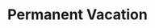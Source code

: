 ---
ee_id: '169'
site: '1'
type: '2'
url: 2007-017-permanent-vacation
title: Permanent Vacation
year: '2007'
display_year: '2007'
medium: Two computers, router, projectors.
dims: Dimensions variable
pitch: "​Two computers stuck in an our of office email loop."
ps:
live_url:
related: "[210] 2008-003 Permanent Vacation - 2008-003-permanent-vacation"
youtube:
related_code:
imgs: permanent-vacation-2007-017-install-MWG-1-database-MWG.jpg
subheading:
download:
add_credit:
commission:
layout: things-i-made
---